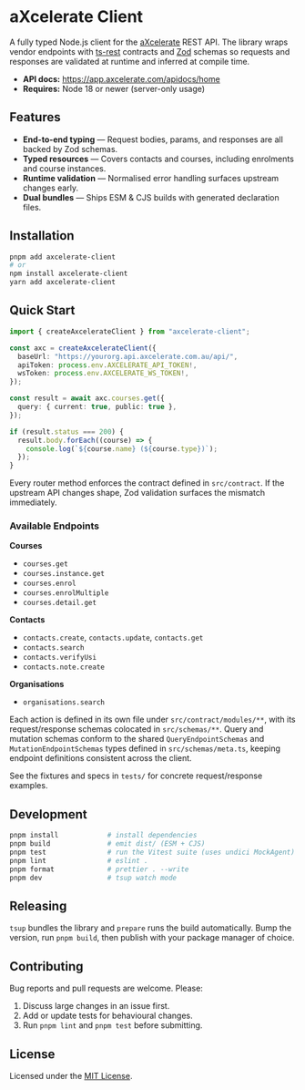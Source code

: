 # aXcelerate Client

A fully typed Node.js client for the [aXcelerate](https://axcelerate.com.au) REST API. The library wraps vendor endpoints with [ts-rest](https://ts-rest.com) contracts and [Zod](https://zod.dev) schemas so requests and responses are validated at runtime and inferred at compile time.

- **API docs:** https://app.axcelerate.com/apidocs/home
- **Requires:** Node 18 or newer (server-only usage)

## Features

- **End-to-end typing** — Request bodies, params, and responses are all backed by Zod schemas.
- **Typed resources** — Covers contacts and courses, including enrolments and course instances.
- **Runtime validation** — Normalised error handling surfaces upstream changes early.
- **Dual bundles** — Ships ESM & CJS builds with generated declaration files.

## Installation

```bash
pnpm add axcelerate-client
# or
npm install axcelerate-client
yarn add axcelerate-client
```

## Quick Start

```ts
import { createAxcelerateClient } from "axcelerate-client";

const axc = createAxcelerateClient({
  baseUrl: "https://yourorg.api.axcelerate.com.au/api/", 
  apiToken: process.env.AXCELERATE_API_TOKEN!,
  wsToken: process.env.AXCELERATE_WS_TOKEN!,
});

const result = await axc.courses.get({
  query: { current: true, public: true },
});

if (result.status === 200) {
  result.body.forEach((course) => {
    console.log(`${course.name} (${course.type})`);
  });
}
```

Every router method enforces the contract defined in `src/contract`. If the upstream API changes shape, Zod validation surfaces the mismatch immediately.

### Available Endpoints

**Courses**
- `courses.get`
- `courses.instance.get`
- `courses.enrol`
- `courses.enrolMultiple`
- `courses.detail.get`

**Contacts**
- `contacts.create`, `contacts.update`, `contacts.get`
- `contacts.search`
- `contacts.verifyUsi`
- `contacts.note.create`

**Organisations**
- `organisations.search`

Each action is defined in its own file under `src/contract/modules/**`, with its request/response schemas colocated in `src/schemas/**`. Query and mutation schemas conform to the shared `QueryEndpointSchemas` and `MutationEndpointSchemas` types defined in `src/schemas/meta.ts`, keeping endpoint definitions consistent across the client.

See the fixtures and specs in `tests/` for concrete request/response examples.

## Development

```bash
pnpm install            # install dependencies
pnpm build              # emit dist/ (ESM + CJS)
pnpm test               # run the Vitest suite (uses undici MockAgent)
pnpm lint               # eslint .
pnpm format             # prettier . --write
pnpm dev                # tsup watch mode
```

## Releasing

`tsup` bundles the library and `prepare` runs the build automatically. Bump the version, run `pnpm build`, then publish with your package manager of choice.

## Contributing

Bug reports and pull requests are welcome. Please:

1. Discuss large changes in an issue first.
2. Add or update tests for behavioural changes.
3. Run `pnpm lint` and `pnpm test` before submitting.

## License

Licensed under the [MIT License](./LICENSE).
